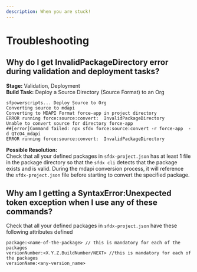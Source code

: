 ```yaml
---
description: When you are stuck!
---
```


# Troubleshooting

## Why do I get InvalidPackageDirectory error during validation and deployment tasks?

**Stage:** Validation, Deployment  
 **Build Task:** Deploy a Source Directory \(Source Format\) to an Org  


```text
sfpowerscripts... Deploy Source to Org
Converting source to mdapi
Converting to MDAPI Format force-app in project directory
ERROR running force:source:convert:  InvalidPackageDirectory
Unable to convert source for directory force-app
##[error]Command failed: npx sfdx force:source:convert -r force-app  -d QTcO4_mdapi
ERROR running force:source:convert:  InvalidPackageDirectory
```

**Possible Resolution:**   
 Check that all your defined packages in `sfdx-project.json` has at least 1 file in the package directory so that the `sfdx cli` detects that the package exists and is valid. During the mdapi conversion process, it will reference the `sfdx-project.json` file before starting to convert the specified package.

## Why am I getting a SyntaxError:Unexpected token exception when I use any of these commands?

 Check that all your defined packages in `sfdx-project.json`  have these following attributes defined

```text
package:<name-of-the-package> // this is mandatory for each of the packages
versionNumber:<X.Y.Z.BuildNumber/NEXT> //this is mandatory for each of the packages
versionName:<any-version_name> 
```

